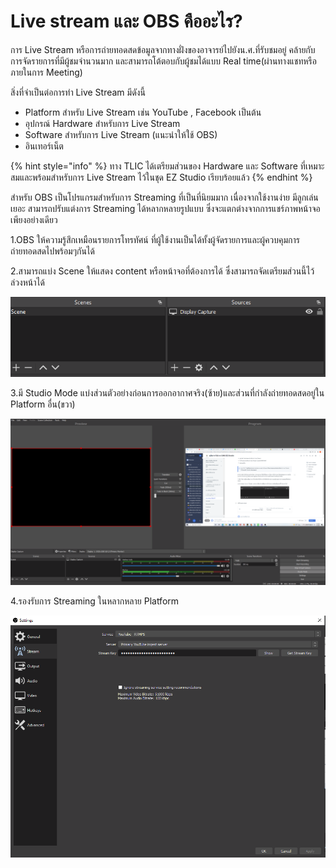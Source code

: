 # Live stream และ OBS คืออะไร?

การ Live Stream หรือการถ่ายทอดสดข้อมูลจากทางฝั่งของอาจารย์ไปยังน.ศ.ที่รับชมอยู่ คล้ายกับการจัดรายการที่มีผู้ชมจำนวนมาก และสามารถโต้ตอบกับผู้ชมได้แบบ Real time(ผ่านทางแชทหรือภายในการ Meeting)

สิ่งที่จำเป็นต่อการทำ Live Stream มีดังนี้

* Platform สำหรับ Live Stream เช่น YouTube , Facebook เป็นต้น
* อุปกรณ์ Hardware สำหรับการ Live Stream
* Software สำหรับการ Live Stream (แนะนำให้ใช้ OBS)
* อินเทอร์เน็ต

{% hint style="info" %}
ทาง TLIC ได้เตรียมส่วนของ Hardware และ Software ที่เหมาะสมและพร้อมสำหรับการ Live Stream ไว้ในชุด EZ Studio เรียบร้อยแล้ว
{% endhint %}

สำหรับ OBS เป็นโปรแกรมสำหรับการ Streaming ที่เป็นที่นิยมมาก เนื่องจากใช้งานง่าย มีลูกเล่นเยอะ สามารถปรับแต่งการ Streaming ได้หลากหลายรูปแบบ ซึ่งจะแตกต่างจากการแชร์ภาพหน้าจอเพียงอย่างเดียว

1.OBS ให้ความรู้สึกเหมือนรายการโทรทัศน์ ที่ผู้ใช้งานเป็นได้ทั้งผู้จัดรายการและผู้ควบคุมการถ่ายทอดสดไปพร้อมๆกันได้

2.สามารถแบ่ง Scene ให้แสดง content หรือหน้าจอที่ต้องการได้ ซึ่งสามารถจัดเตรียมส่วนนี้ไว้ล่วงหน้าได้

![](<../.gitbook/assets/image (196).png>)

3.มี Studio Mode แบ่งส่วนตัวอย่างก่อนการออกอากาศจริง(ซ้าย)และส่วนที่กำลังถ่ายทอดสดอยู่ใน Platform อื่น(ขวา)

![](<../.gitbook/assets/image (206).png>)

4.รองรับการ Streaming ในหลากหลาย Platform

![](<../.gitbook/assets/image (207).png>)
